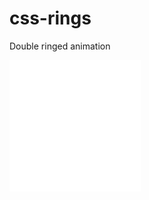 # css-rings
Double ringed animation

  <div class='center'>
    <img src='https://raw.githubusercontent.com/acktic/css-rings/131b3946a244391412bf9d1ed948be4b102431c3/rings.svg'>
  </div>
